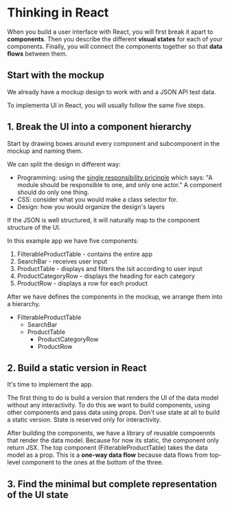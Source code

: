 # Thinking in React

When you build a user interface with React, you will first break it apart to **components**.
Then you describe the different **visual states** for each of your components.
Finally, you will connect the components together so that **data flows** between them.

## Start with the mockup

We already have a mockup design to work with and a JSON API test data.

To implementa UI in React, you will usually follow the same five steps.

## 1. Break the UI into a component hierarchy

Start by drawing boxes around every component and subcomponent in the mockup and naming them.

We can split the design in different way:

- Programming: using the [single responsibility pricinple](https://en.wikipedia.org/wiki/Single_responsibility_principle) which says: "A module should be responsible to one, and only one actor." A component should do only one thing.
- CSS: consider what you would make a class selector for.
- Design: how you would organize the design's layers

If the JSON is well structured, it will naturally map to the component structure of the UI.

In this example app we have five components:

1. FilterableProductTable - contains the entire app
2. SearchBar - receives user input
3. ProductTable - displays and filters the lsit according to user input
4. ProductCategoryRow - displays the heading for each category
5. ProductRow - displays a row for each product

After we have defines the components in the mockup, we arrange them into a hierarchy.

- FilterableProductTable
  - SearchBar
  - ProductTable
    - ProductCategoryRow
    - ProductRow

## 2. Build a static version in React

It's time to implement the app.

The first thing to do is build a version that renders the UI of the data model without any interactivity. To do this we want to build components, using other components and pass data using props. Don't use state at all to build a static version. State is reserved only for interactivity.

After building the components, we have a library of reusable compoennts that render the data model.
Because for now its static, the component only return JSX. The top component (FilterableProductTable) takes the data model as a prop.
This is a **one-way data flow** because data flows from top-level component to the ones at the bottom of the three.

## 3. Find the minimal but complete representation of the UI state
